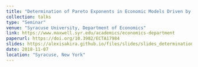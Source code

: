 ```yaml
---
title: "Determination of Pareto Exponents in Economic Models Driven by Markov Multiplicative Processes"
collection: talks
type: "Seminar"
venue: "Syracuse University, Department of Economics"
link: https://www.maxwell.syr.edu/academics/economics-department
paperurl: https://doi.org/10.3982/ECTA17984
slides: https://alexisakira.github.io/files/slides/slides_determination.pdf
date: 2018-11-07
location: "Syracuse, New York"
---
```

